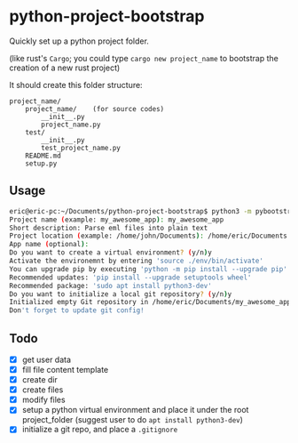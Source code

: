 # python-project-bootstrap

Quickly set up a python project folder.

(like rust's `Cargo`; you could type `cargo new project_name` to bootstrap the creation of a new rust project)

It should create this folder structure:
```
project_name/
    project_name/    (for source codes)
        __init__.py
        project_name.py
    test/
        __init__.py
        test_project_name.py
    README.md
    setup.py
```

## Usage
```bash
eric@eric-pc:~/Documents/python-project-bootstrap$ python3 -m pybootstrap
Project name (example: my_awesome_app): my_awesome_app
Short description: Parse eml files into plain text     
Project location (example: /home/john/Documents): /home/eric/Documents
App name (optional): 
Do you want to create a virtual environment? (y/n)y
Activate the environemnt by entering 'source ./env/bin/activate'
You can upgrade pip by executing 'python -m pip install --upgrade pip'
Recommended updates: 'pip install --upgrade setuptools wheel'
Recommended package: 'sudo apt install python3-dev'
Do you want to initialize a local git repository? (y/n)y
Initialized empty Git repository in /home/eric/Documents/my_awesome_app/.git/
Don't forget to update git config!
```

## Todo

- [x] get user data
- [x] fill file content template
- [x] create dir
- [x] create files
- [x] modify files
- [x] setup a python virtual environment and place it under the root project_folder (suggest user to do `apt install python3-dev`)
- [x] initialize a git repo, and place a `.gitignore`
